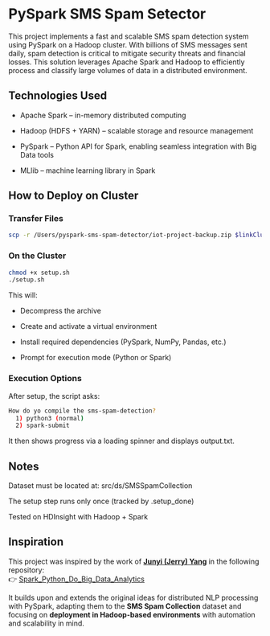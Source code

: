 # PySpark SMS Spam Setector

This project implements a fast and scalable SMS spam detection system using PySpark on a Hadoop cluster. With billions of SMS messages sent daily, spam detection is critical to mitigate security threats and financial losses. This solution leverages Apache Spark and Hadoop to efficiently process and classify large volumes of data in a distributed environment.

## Technologies Used
- Apache Spark – in-memory distributed computing

- Hadoop (HDFS + YARN) – scalable storage and resource management

- PySpark – Python API for Spark, enabling seamless integration with Big Data tools

- MLlib – machine learning library in Spark

## How to Deploy on Cluster

### Transfer Files


```bash
scp -r /Users/pyspark-sms-spam-detector/iot-project-backup.zip $linkCluster:/home/sshuser/
```
### On the Cluster
```bash
chmod +x setup.sh
./setup.sh
```

This will:

- Decompress the archive

- Create and activate a virtual environment

- Install required dependencies (PySpark, NumPy, Pandas, etc.)

- Prompt for execution mode (Python or Spark)


### Execution Options
After setup, the script asks:
```bash
How do yo compile the sms-spam-detection?
  1) python3 (normal)
  2) spark-submit
```


It then shows progress via a loading spinner and displays output.txt.


## Notes
Dataset must be located at: src/ds/SMSSpamCollection

The setup step runs only once (tracked by .setup_done)

Tested on HDInsight with Hadoop + Spark

## Inspiration

This project was inspired by the work of **[Junyi (Jerry) Yang](https://github.com/jlyang1990)** in the following repository:  
👉 [Spark_Python_Do_Big_Data_Analytics](https://github.com/jlyang1990/Spark_Python_Do_Big_Data_Analytics)

It builds upon and extends the original ideas for distributed NLP processing with PySpark, adapting them to the **SMS Spam Collection** dataset and focusing on **deployment in Hadoop-based environments** with automation and scalability in mind.
